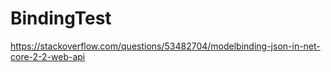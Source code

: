 # BindingTest
https://stackoverflow.com/questions/53482704/modelbinding-json-in-net-core-2-2-web-api
